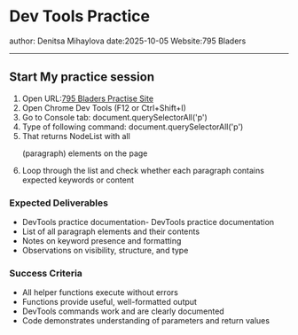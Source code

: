 # Dev Tools Practice

author: Denitsa Mihaylova
date:2025-10-05
Website:795 Bladers

---

## Start My practice session

1. Open URL:[795 Bladers Practise Site](https://795bladers.lookcycle.com/en)
2. Open Chrome Dev Tools (F12 or Ctrl+Shift+I)
3. Go to Console tab: document.querySelectorAll('p')
4. Type of following command: document.querySelectorAll('p')
5. That returns NodeList with all <p> (paragraph) elements on the page
6. Loop through the list and check whether each paragraph contains expected keywords or content

### Expected Deliverables

- DevTools practice documentation- DevTools practice documentation
- List of all paragraph elements and their contents
- Notes on keyword presence and formatting
- Observations on visibility, structure, and type

### Success Criteria

- All helper functions execute without errors
- Functions provide useful, well-formatted output
- DevTools commands work and are clearly documented
- Code demonstrates understanding of parameters and return values
